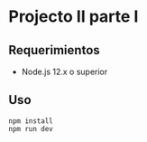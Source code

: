 # Projecto II parte I

## Requerimientos

* Node.js 12.x o superior

## Uso

```
npm install
npm run dev
```
